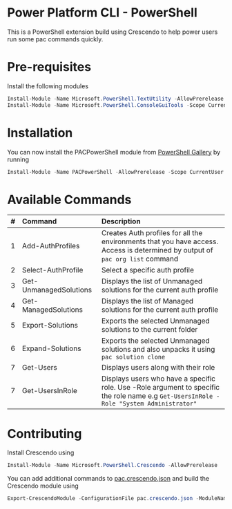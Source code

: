 # Power Platform CLI - PowerShell
This is a PowerShell extension build using Crescendo to help power users run some pac commands quickly.

# Pre-requisites

Install the following modules

```powershell
Install-Module -Name Microsoft.PowerShell.TextUtility -AllowPrerelease -Scope CurrentUser
Install-Module -Name Microsoft.PowerShell.ConsoleGuiTools -Scope CurrentUser
```
# Installation

You can now install the PACPowerShell module from [PowerShell Gallery](https://www.powershellgallery.com/packages/PACPowerShell/) by running

```powershell
Install-Module -Name PACPowerShell -AllowPrerelease -Scope CurrentUser
```
# Available Commands

| # | Command | Description |
| :--- | :--- | :--- |
| 1 | Add-AuthProfiles | Creates Auth profiles for all the environments that you have access. Access is determined by output of `pac org list` command |
| 2 | Select-AuthProfile | Select a specific auth profile |
| 3 | Get-UnmanagedSolutions | Displays the list of Unmanaged solutions for the current auth profile |
| 4 | Get-ManagedSolutions | Displays the list of Managed solutions for the current auth profile |
| 5 | Export-Solutions | Exports the selected Unmanaged solutions to the current folder |
| 6 | Expand-Solutions | Exports the selected Unmanaged solutions and also unpacks it using `pac solution clone` |
| 7 | Get-Users | Displays users along with their role |
| 7 | Get-UsersInRole | Displays users who have a specific role. Use -Role argument to specific the role name e.g `Get-UsersInRole -Role "System Administrator"` |

# Contributing

Install Crescendo using

```powershell
Install-Module -Name Microsoft.PowerShell.Crescendo -AllowPrerelease
```

You can add additional commands to [pac.crescendo.json](./pac.crescendo.json) and build the Crescendo module using

```powershell
Export-CrescendoModule -ConfigurationFile pac.crescendo.json -ModuleName PACPowerShell -Force; Import-Module ./PACPowerShell.psd1 -Force
```